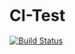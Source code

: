 # CI-Test

[![Build Status](https://travis-ci.com/ebess/ci-test.svg?branch=master)](https://travis-ci.com/ebess/ci-test)

